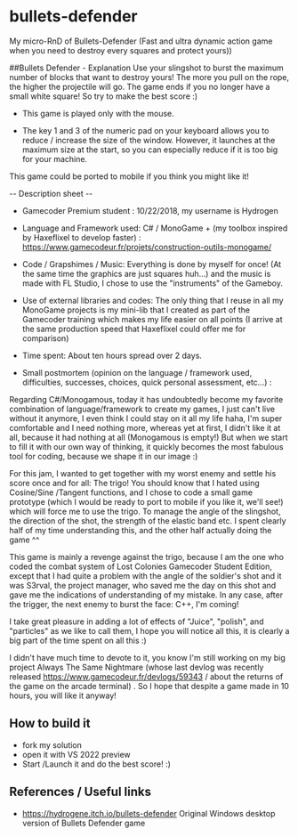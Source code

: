# bullets-defender
My micro-RnD of Bullets-Defender (Fast and ultra dynamic action game when you need to destroy every squares and protect yours))

##Bullets Defender - Explanation
Use your slingshot to burst the maximum number of blocks that want to destroy yours! The more you pull on the rope, the higher the projectile will go. The game ends if you no longer have a small white square! So try to make the best score :) 

- This game is played only with the mouse.

- The key 1 and 3 of the numeric pad on your keyboard allows you to reduce / increase the size of the window. However, it launches at the maximum size at the start, so you can especially reduce if it is too big for your machine.

This game could be ported to mobile if you think you might like it!

-- Description sheet --
- Gamecoder Premium student : 10/22/2018, my username is Hydrogen

- Language and Framework used: C# / MonoGame + (my toolbox inspired by Haxeflixel to develop faster) : https://www.gamecodeur.fr/projets/construction-outils-monogame/

- Code / Grapshimes / Music: Everything is done by myself for once! (At the same time the graphics are just squares huh...) and the music is made with FL Studio, I chose to use the "instruments" of the Gameboy.

- Use of external libraries and codes: The only thing that I reuse in all my MonoGame projects is my mini-lib that I created as part of the Gamecoder training which makes my life easier on all points (I arrive at the same production speed that Haxeflixel could offer me for comparison)

- Time spent: About ten hours spread over 2 days.

- Small postmortem (opinion on the language / framework used, difficulties, successes, choices, quick personal assessment, etc...) : 

Regarding C#/Monogamous, today it has undoubtedly become my favorite combination of language/framework to create my games, I just can't live without it anymore, I even think I could stay on it all my life haha, I'm super comfortable and I need nothing more, whereas yet at first, I didn't like it at all, because it had nothing at all (Monogamous is empty!) But when we start to fill it with our own way of thinking, it quickly becomes the most fabulous tool for coding, because we shape it in our image :)

For this jam, I wanted to get together with my worst enemy and settle his score once and for all: The trigo! You should know that I hated using Cosine/Sine /Tangent functions, and I chose to code a small game prototype (which I would be ready to port to mobile if you like it, we'll see!) which will force me to use the trigo. To manage the angle of the slingshot, the direction of the shot, the strength of the elastic band etc. I spent clearly half of my time understanding this, and the other half actually doing the game ^^ 

This game is mainly a revenge against the trigo, because I am the one who coded the combat system of Lost Colonies Gamecoder Student Edition, except that I had quite a problem with the angle of the soldier's shot and it was S3rval, the project manager, who saved me the day on this shot and gave me the indications of understanding of my mistake. In any case, after the trigger, the next enemy to burst the face: C++, I'm coming!

I take great pleasure in adding a lot of effects of "Juice", "polish", and "particles" as we like to call them, I hope you will notice all this, it is clearly a big part of the time spent on all this :) 

I didn't have much time to devote to it, you know I'm still working on my big project Always The Same Nightmare (whose last devlog was recently released https://www.gamecodeur.fr/devlogs/59343 / about the returns of the game on the arcade terminal) . So I hope that despite a game made in 10 hours, you will like it anyway!

## How to build it
- fork my solution
- open it with VS 2022 preview
- Start /Launch it and do the best score! :)

## References / Useful links
- https://hydrogene.itch.io/bullets-defender Original Windows desktop version of Bullets Defender game
